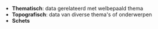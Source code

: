 - **Thematisch**: data gerelateerd met welbepaald thema
- **Topografisch**: data van diverse thema's of onderwerpen
- **Schets**